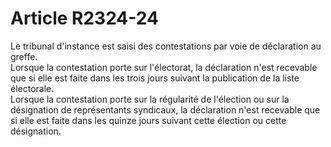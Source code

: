 # Article R2324-24

  
Le tribunal d'instance est saisi des contestations par voie de déclaration au greffe.   
Lorsque la contestation porte sur l'électorat, la déclaration n'est recevable que si elle est faite dans les trois jours suivant la publication de la liste électorale.   
Lorsque la contestation porte sur la régularité de l'élection ou sur la désignation de représentants syndicaux, la déclaration n'est recevable que si elle est faite dans les quinze jours suivant cette élection ou cette désignation.